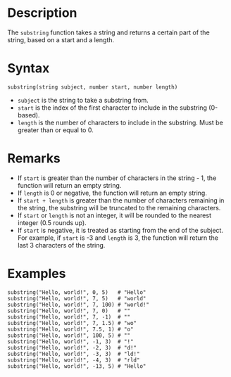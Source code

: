 # Description

The `substring` function takes a string and returns a certain part of the string, based on a start and a length.

# Syntax

```step
substring(string subject, number start, number length)
```

- `subject` is the string to take a substring from.
- `start` is the index of the first character to include in the substring (0-based).
- `length` is the number of characters to include in the substring. Must be greater than or equal to 0.

# Remarks

- If `start` is greater than the number of characters in the string - 1, the function will return an empty string.
- If `length` is 0 or negative, the function will return an empty string.
- If `start + length` is greater than the number of characters remaining in the string, the substring will be truncated to the remaining characters.
- If `start` or `length` is not an integer, it will be rounded to the nearest integer (0.5 rounds up).
- If `start` is negative, it is treated as starting from the end of the subject. For example, if `start` is -3 and `length` is 3, the function will return the last 3 characters of the string.

# Examples

```step
substring("Hello, world!", 0, 5)   # "Hello"
substring("Hello, world!", 7, 5)   # "world"
substring("Hello, world!", 7, 100) # "world!"
substring("Hello, world!", 7, 0)   # ""
substring("Hello, world!", 7, -1)  # ""
substring("Hello, world!", 7, 1.5) # "wo"
substring("Hello, world!", 7.5, 1) # "o"
substring("Hello, world!", 100, 5) # ""
substring("Hello, world!", -1, 3)  # "!"
substring("Hello, world!", -2, 3)  # "d!"
substring("Hello, world!", -3, 3)  # "ld!"
substring("Hello, world!", -4, 3)  # "rld"
substring("Hello, world!", -13, 5) # "Hello"
```
